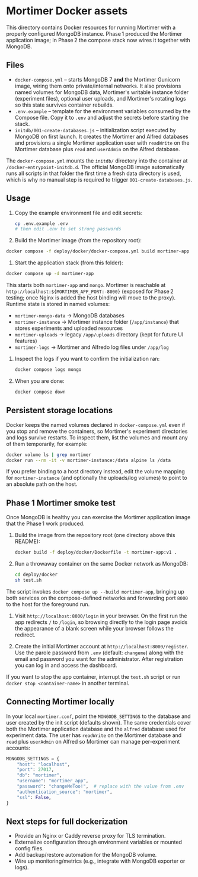 # Mortimer Docker assets

This directory contains Docker resources for running Mortimer with a properly
configured MongoDB instance. Phase 1 produced the Mortimer application image; in
Phase 2 the compose stack now wires it together with MongoDB.

## Files

- `docker-compose.yml` – starts MongoDB 7 **and** the Mortimer Gunicorn image,
  wiring them onto private/internal networks. It also provisions named
  volumes for MongoDB data, Mortimer's writable instance folder (experiment
  files), optional user uploads, and Mortimer's rotating logs so this state
  survives container rebuilds.
- `.env.example` – template for the environment variables consumed by the
  Compose file. Copy it to `.env` and adjust the secrets before starting the
  stack.
- `initdb/001-create-databases.js` – initialization script executed by MongoDB
  on first launch. It creates the Mortimer and Alfred databases and provisions
  a single Mortimer application user with `readWrite` on the Mortimer database
  plus `read` and `userAdmin` on the Alfred database.

The `docker-compose.yml` mounts the `initdb/` directory into the container at
`/docker-entrypoint-initdb.d`. The official MongoDB image automatically runs all
scripts in that folder the first time a fresh data directory is used, which is
why no manual step is required to trigger `001-create-databases.js`.

## Usage

1. Copy the example environment file and edit secrets:

    ```bash
    cp .env.example .env
    # then edit .env to set strong passwords
    ```

1. Build the Mortimer image (from the repository root):

  ```bash
  docker compose -f deploy/docker/docker-compose.yml build mortimer-app
  ```

1. Start the application stack (from this folder):

  ```bash
  docker compose up -d mortimer-app
  ```

  This starts both `mortimer-app` and `mongo`. Mortimer is reachable at
  `http://localhost:${MORTIMER_APP_PORT:-8000}` (exposed for Phase 2 testing;
  once Nginx is added the host binding will move to the proxy). Runtime
  state is stored in named volumes:

- `mortimer-mongo-data` → MongoDB databases
- `mortimer-instance` → Mortimer instance folder (`/app/instance`) that stores
  experiments and uploaded resources
- `mortimer-uploads` → legacy `/app/uploads` directory (kept for future UI
  features)
- `mortimer-logs` → Mortimer and Alfredo log files under `/app/log`

1. Inspect the logs if you want to confirm the initialization ran:

    ```bash
    docker compose logs mongo
    ```

1. When you are done:

    ```bash
    docker compose down
    ```

## Persistent storage locations

Docker keeps the named volumes declared in `docker-compose.yml` even if you
stop and remove the containers, so Mortimer's experiment directories and logs
survive restarts. To inspect them, list the volumes and mount any of them
temporarily, for example:

```bash
docker volume ls | grep mortimer
docker run --rm -it -v mortimer-instance:/data alpine ls /data
```

If you prefer binding to a host directory instead, edit the volume mapping for
`mortimer-instance` (and optionally the uploads/log volumes) to point to an
absolute path on the host.

## Phase 1 Mortimer smoke test

Once MongoDB is healthy you can exercise the Mortimer application image that
the Phase 1 work produced.

1. Build the image from the repository root (one directory above this README):

    ```bash
    docker build -f deploy/docker/Dockerfile -t mortimer-app:v1 .
    ```

1. Run a throwaway container on the same Docker network as MongoDB:

    ```bash
    cd deploy/docker
    sh test.sh
    ```

  The script invokes `docker compose up --build mortimer-app`, bringing up both
  services on the compose-defined networks and forwarding port `8000` to the
  host for the foreground run.

1. Visit `http://localhost:8000/login` in your browser. On the first run the
  app redirects `/` to `/login`, so browsing directly to the login page avoids
  the appearance of a blank screen while your browser follows the redirect.

1. Create the initial Mortimer account at `http://localhost:8000/register`. Use
  the parole password from `.env` (default: `changeme`) along with the email
  and password you want for the administrator. After registration you can log
  in and access the dashboard.

If you want to stop the app container, interrupt the `test.sh` script or run
`docker stop <container-name>` in another terminal.

## Connecting Mortimer locally

In your local `mortimer.conf`, point the `MONGODB_SETTINGS` to the database and
user created by the init script (defaults shown). The same credentials cover
both the Mortimer application database and the `alfred` database used for
experiment data. The user has `readWrite` on the Mortimer database and `read`
plus `userAdmin` on Alfred so Mortimer can manage per-experiment accounts:

```python
MONGODB_SETTINGS = {
    "host": "localhost",
    "port": 27017,
    "db": "mortimer",
    "username": "mortimer_app",
    "password": "changeMeToo!",  # replace with the value from .env
    "authentication_source": "mortimer",
    "ssl": False,
}
```

## Next steps for full dockerization

- Provide an Nginx or Caddy reverse proxy for TLS termination.
- Externalize configuration through environment variables or mounted config
  files.
- Add backup/restore automation for the MongoDB volume.
- Wire up monitoring/metrics (e.g., integrate with MongoDB exporter or logs).
